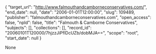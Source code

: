 {
  "target_url": "http://www.falmouthandcamborneconservatives.com/", 
  "end_date": null, 
  "date": "2006-01-01T12:00:00", 
  "slug": 109489, 
  "publisher": "falmouthandcamborneconservatives.com", 
  "open_access": false, 
  "npld": false, 
  "title": "Falmouth & Camborne Conservatives", 
  "subjects": [], 
  "collections": [], 
  "record_id": "20060101T120000/7hjzzJiPflDcUZb/dobMJA==", 
  "scope": "root", 
  "start_date": null
}

None
